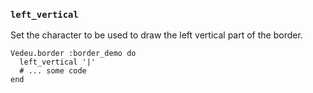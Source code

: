 ### `left_vertical`

Set the character to be used to draw the left vertical part of
the border.

    Vedeu.border :border_demo do
      left_vertical '|'
      # ... some code
    end

